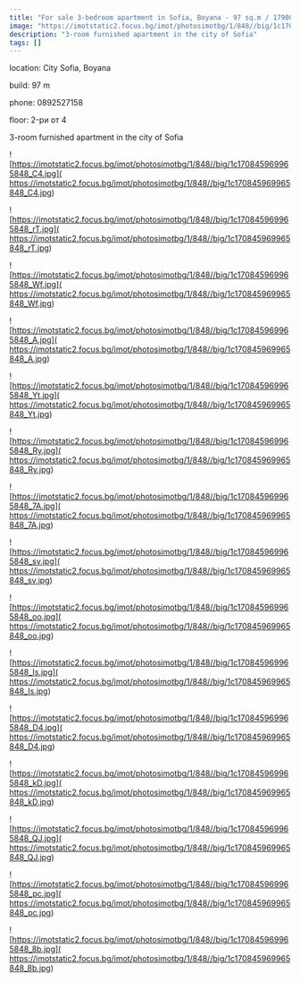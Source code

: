 ```yaml
---
title: "For sale 3-bedroom apartment in Sofia, Boyana - 97 sq.m / 179000 EUR :: imot.bg Advertisement"
image: "https://imotstatic2.focus.bg/imot/photosimotbg/1/848//big/1c170845969965848_hn.jpg"
description: "3-room furnished apartment in the city of Sofia"
tags: []
---
```


location: City Sofia, Boyana

build: 97 m

phone: 0892527158

floor: 2-ри от 4

3-room furnished apartment in the city of Sofia


![https://imotstatic2.focus.bg/imot/photosimotbg/1/848//big/1c170845969965848_C4.jpg]( https://imotstatic2.focus.bg/imot/photosimotbg/1/848//big/1c170845969965848_C4.jpg)


![https://imotstatic2.focus.bg/imot/photosimotbg/1/848//big/1c170845969965848_rT.jpg]( https://imotstatic2.focus.bg/imot/photosimotbg/1/848//big/1c170845969965848_rT.jpg)


![https://imotstatic2.focus.bg/imot/photosimotbg/1/848//big/1c170845969965848_Wf.jpg]( https://imotstatic2.focus.bg/imot/photosimotbg/1/848//big/1c170845969965848_Wf.jpg)


![https://imotstatic2.focus.bg/imot/photosimotbg/1/848//big/1c170845969965848_A.jpg]( https://imotstatic2.focus.bg/imot/photosimotbg/1/848//big/1c170845969965848_A.jpg)


![https://imotstatic2.focus.bg/imot/photosimotbg/1/848//big/1c170845969965848_Yt.jpg]( https://imotstatic2.focus.bg/imot/photosimotbg/1/848//big/1c170845969965848_Yt.jpg)


![https://imotstatic2.focus.bg/imot/photosimotbg/1/848//big/1c170845969965848_Ry.jpg]( https://imotstatic2.focus.bg/imot/photosimotbg/1/848//big/1c170845969965848_Ry.jpg)


![https://imotstatic2.focus.bg/imot/photosimotbg/1/848//big/1c170845969965848_7A.jpg]( https://imotstatic2.focus.bg/imot/photosimotbg/1/848//big/1c170845969965848_7A.jpg)


![https://imotstatic2.focus.bg/imot/photosimotbg/1/848//big/1c170845969965848_sv.jpg]( https://imotstatic2.focus.bg/imot/photosimotbg/1/848//big/1c170845969965848_sv.jpg)


![https://imotstatic2.focus.bg/imot/photosimotbg/1/848//big/1c170845969965848_oo.jpg]( https://imotstatic2.focus.bg/imot/photosimotbg/1/848//big/1c170845969965848_oo.jpg)


![https://imotstatic2.focus.bg/imot/photosimotbg/1/848//big/1c170845969965848_Is.jpg]( https://imotstatic2.focus.bg/imot/photosimotbg/1/848//big/1c170845969965848_Is.jpg)


![https://imotstatic2.focus.bg/imot/photosimotbg/1/848//big/1c170845969965848_D4.jpg]( https://imotstatic2.focus.bg/imot/photosimotbg/1/848//big/1c170845969965848_D4.jpg)


![https://imotstatic2.focus.bg/imot/photosimotbg/1/848//big/1c170845969965848_kD.jpg]( https://imotstatic2.focus.bg/imot/photosimotbg/1/848//big/1c170845969965848_kD.jpg)


![https://imotstatic2.focus.bg/imot/photosimotbg/1/848//big/1c170845969965848_QJ.jpg]( https://imotstatic2.focus.bg/imot/photosimotbg/1/848//big/1c170845969965848_QJ.jpg)


![https://imotstatic2.focus.bg/imot/photosimotbg/1/848//big/1c170845969965848_pc.jpg]( https://imotstatic2.focus.bg/imot/photosimotbg/1/848//big/1c170845969965848_pc.jpg)


![https://imotstatic2.focus.bg/imot/photosimotbg/1/848//big/1c170845969965848_8b.jpg]( https://imotstatic2.focus.bg/imot/photosimotbg/1/848//big/1c170845969965848_8b.jpg)


